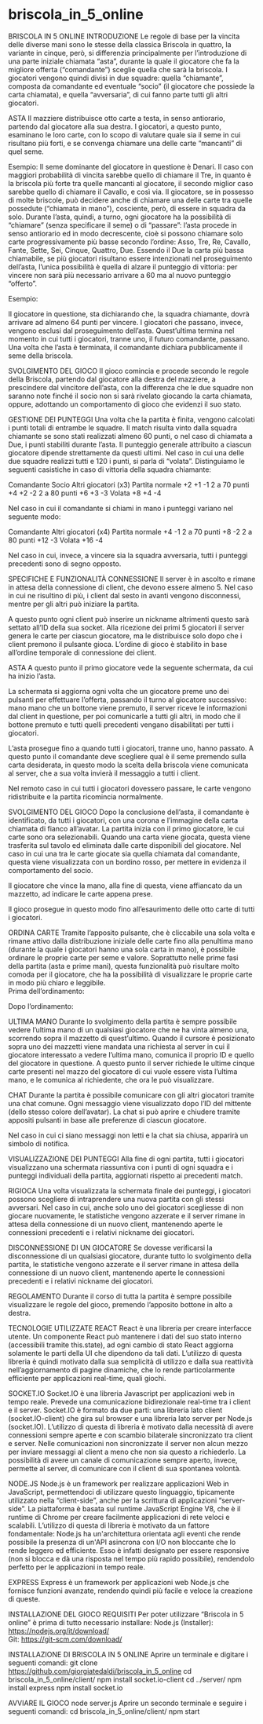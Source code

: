 # briscola_in_5_online
BRISCOLA IN 5 ONLINE
INTRODUZIONE
Le regole di base per la vincita delle diverse mani sono le stesse della classica Briscola in quattro, la variante in cinque, però, si differenzia  principalmente per l’introduzione di una parte iniziale chiamata “asta”, durante la quale il giocatore che fa la migliore offerta (“comandante”) sceglie quella che sarà la briscola. I giocatori vengono quindi divisi in due squadre: quella “chiamante”, composta da comandante ed eventuale “socio” (il giocatore che possiede la carta chiamata), e quella “avversaria”, di cui fanno parte tutti gli altri giocatori.

ASTA
Il mazziere distribuisce otto carte a testa, in senso antiorario, partendo dal giocatore alla sua destra. I giocatori, a questo punto, esaminano le loro carte, con lo scopo di valutare quale sia il seme in cui risultano più forti, e se convenga chiamare una delle carte “mancanti” di quel seme.
 
Esempio:
Il seme dominante del giocatore in questione è Denari. Il caso con maggiori probabilità di vincita sarebbe quello di chiamare il Tre, in quanto è la briscola più forte tra quelle mancanti al giocatore, il secondo miglior caso sarebbe quello di chiamare il Cavallo, e così via. Il giocatore, se in possesso di molte briscole, può decidere anche di chiamare una delle carte tra quelle possedute (“chiamata in mano”), cosciente, però, di essere in squadra da solo.
Durante l’asta, quindi, a turno, ogni giocatore ha la possibilità di “chiamare” (senza specificare il seme) o di “passare”: l’asta procede in senso antiorario ed in modo decrescente, cioè si possono chiamare solo carte progressivamente più basse secondo l’ordine: Asso, Tre, Re, Cavallo, Fante, Sette, Sei, Cinque, Quattro, Due. Essendo il Due la carta più bassa chiamabile, se più giocatori risultano essere intenzionati nel proseguimento dell’asta, l’unica possibilità è quella di alzare il punteggio di vittoria: per vincere non sarà più necessario arrivare a 60 ma al nuovo punteggio “offerto”. 
 
Esempio:

Il giocatore in questione, sta dichiarando che, la squadra chiamante, dovrà arrivare ad almeno 64 punti per vincere. I giocatori che passano, invece, vengono esclusi dal proseguimento dell’asta. Quest’ultima termina nel momento in cui tutti i giocatori, tranne uno, il futuro comandante, passano. Una volta che l’asta è terminata, il comandante dichiara pubblicamente il seme della briscola.

SVOLGIMENTO DEL GIOCO
Il gioco comincia e procede secondo le regole della Briscola, partendo dal giocatore alla destra del mazziere, a prescindere dal vincitore dell’asta, con la differenza che le due squadre non saranno note finché il socio non si sarà rivelato giocando la carta chiamata, oppure, adottando un comportamento di gioco che evidenzi il suo stato. 

GESTIONE DEI PUNTEGGI
Una volta che la partita è finita, vengono calcolati i punti totali di entrambe le squadre. Il match risulta vinto dalla squadra chiamante se sono stati realizzati almeno 60 punti, o nel caso di chiamata a Due, i punti stabiliti durante l’asta. 
Il punteggio generale attribuito a ciascun giocatore dipende strettamente da questi ultimi. 
Nel caso in cui una delle due squadre realizzi tutti e 120 i punti, si parla di “volata”.
Distinguiamo le seguenti casistiche in caso di vittoria della squadra chiamante:



Comandante
Socio
Altri giocatori (x3)
Partita normale
+2
+1
-1
2 a 70 punti
+4
+2
-2
 2 a 80 punti
+6
+3
-3
Volata
+8
+4
-4


Nel caso in cui il comandante si chiami in mano i punteggi variano nel seguente modo:


Comandante
Altri giocatori (x4)
Partita normale
+4
-1
2 a 70 punti
+8
-2
 2 a 80 punti
+12
-3
Volata
+16
-4


Nel caso in cui, invece, a vincere sia la squadra avversaria, tutti i punteggi precedenti sono di segno opposto.

SPECIFICHE E FUNZIONALITÀ
CONNESSIONE
Il server è in ascolto e rimane in attesa della connessione di client, che devono essere almeno 5. Nel caso in cui ne risultino di più, i client dal sesto in avanti vengono disconnessi, mentre per gli altri può iniziare la partita.

A questo punto ogni client può inserire un nickname altrimenti questo sarà settato all’ID della sua socket. Alla ricezione dei primi 5 giocatori il server genera le carte per ciascun giocatore, ma le distribuisce solo dopo che i client premono il pulsante gioca.
L’ordine di gioco è stabilito in base all’ordine temporale di connessione dei client.

ASTA
A questo punto il primo giocatore vede la seguente schermata, da cui ha inizio l’asta.

La schermata si aggiorna ogni volta che un giocatore preme uno dei pulsanti per effettuare l’offerta, passando il turno al giocatore successivo: mano mano che un bottone viene premuto,  il server riceve le informazioni dal client in questione, per poi comunicarle a tutti gli altri, in modo che il bottone premuto e tutti quelli precedenti vengano disabilitati per tutti i giocatori.

L’asta prosegue fino a quando tutti i giocatori, tranne uno, hanno passato. A questo punto il comandante deve scegliere qual è il seme premendo sulla carta desiderata, in questo modo la scelta della briscola viene comunicata al server, che a sua volta invierà il messaggio a tutti i client. 

Nel remoto caso in cui tutti i giocatori dovessero passare, le carte vengono ridistribuite e la partita ricomincia normalmente.

SVOLGIMENTO DEL GIOCO
Dopo la conclusione dell’asta, il comandante è identificato, da tutti i giocatori, con una corona e l’immagine della carta chiamata di fianco all’avatar. La partita inizia con il primo giocatore, le cui carte sono ora selezionabili.
Quando una carta viene giocata, questa viene trasferita sul tavolo ed eliminata dalle carte disponibili del giocatore. 
Nel caso in cui una tra le carte giocate sia quella chiamata dal comandante, questa viene visualizzata con un bordino rosso, per mettere in evidenza il comportamento del socio.

Il giocatore che vince la mano, alla fine di questa, viene affiancato da un mazzetto, ad indicare le carte appena prese.

Il gioco prosegue in questo modo fino all’esaurimento delle otto carte di tutti i giocatori.

ORDINA CARTE
Tramite l’apposito pulsante, che è cliccabile una sola volta e rimane attivo dalla distribuzione iniziale delle carte fino alla penultima mano (durante la quale i giocatori hanno una sola carta in mano), è possibile ordinare le proprie carte per seme e valore. 
Soprattutto nelle prime fasi della partita (asta e prime mani), questa funzionalità può risultare molto comoda per il giocatore, che ha la possibilità di visualizzare le proprie carte in modo più chiaro e leggibile.  
Prima dell’ordinamento:
 
Dopo l’ordinamento:


ULTIMA MANO
Durante lo svolgimento della partita è sempre possibile vedere l’ultima mano di un qualsiasi giocatore che ne ha vinta almeno una, scorrendo sopra il mazzetto di quest’ultimo. Quando il cursore è posizionato sopra uno dei mazzetti viene mandata una richiesta al server in cui il giocatore interessato a vedere l’ultima mano, comunica il proprio ID e quello del giocatore in questione. A questo punto il server richiede le ultime cinque carte presenti nel mazzo del giocatore di cui vuole essere vista l’ultima mano, e le comunica al richiedente, che ora le può visualizzare.


CHAT
Durante la partita è possibile comunicare con gli altri giocatori tramite una chat comune. Ogni messaggio viene visualizzato dopo l’ID del mittente (dello stesso colore dell’avatar).
La chat si può aprire e chiudere tramite appositi pulsanti in base alle preferenze di ciascun giocatore. 

Nel caso in cui ci siano messaggi non letti e la chat sia chiusa, apparirà un simbolo di notifica.


VISUALIZZAZIONE DEI PUNTEGGI
Alla fine di ogni partita, tutti i giocatori visualizzano una schermata riassuntiva con i punti di ogni squadra e i punteggi individuali della partita, aggiornati rispetto ai precedenti match.


RIGIOCA
Una volta visualizzata la schermata finale dei punteggi, i giocatori possono scegliere di intraprendere una nuova partita con gli stessi avversari. Nel caso in cui, anche solo uno dei giocatori scegliesse di non giocare nuovamente, le statistiche vengono azzerate e il server rimane in attesa della connessione di un nuovo client, mantenendo aperte le connessioni precedenti e i relativi nickname dei giocatori.



DISCONNESSIONE DI UN GIOCATORE
Se dovesse verificarsi la disconnessione di un qualsiasi giocatore, durante tutto lo svolgimento della partita, le statistiche vengono azzerate e il server rimane in attesa della connessione di un nuovo client, mantenendo aperte le connessioni precedenti e i relativi nickname dei giocatori.


REGOLAMENTO
Durante il corso di tutta la partita è sempre possibile visualizzare le regole del gioco, premendo l’apposito bottone in alto a destra.


TECNOLOGIE UTILIZZATE
REACT
React è una libreria per creare interfacce utente. Un componente React può mantenere i dati del suo stato interno (accessibili tramite this.state), ad ogni cambio di stato React aggiorna solamente le parti della UI che dipendono da tali dati. L’utilizzo di questa libreria è quindi motivato dalla sua semplicità di utilizzo e dalla sua reattività nell’aggiornamento di pagine dinamiche, che lo rende particolarmente efficiente per applicazioni real-time, quali giochi.

SOCKET.IO
Socket.IO è una libreria Javascript per applicazioni web in tempo reale. Prevede una comunicazione bidirezionale real-time tra i client e il server. Socket.IO è formato da due parti: una libreria lato client (socket.IO-client) che gira sul browser e una libreria lato server per Node.js (socket.IO). L’utilizzo di questa di libreria è motivato dalla necessità di avere connessioni sempre aperte e con scambio bilaterale sincronizzato tra client e server. Nelle comunicazioni non sincronizzate il server non alcun mezzo per inviare messaggi al client a meno che non sia questo a richiederlo. La possibilità di avere un canale di comunicazione sempre aperto, invece, permette al server, di comunicare con il client di sua spontanea volontà.

NODE.JS
Node.js è un framework per realizzare applicazioni Web in JavaScript, permettendoci di utilizzare questo linguaggio, tipicamente utilizzato nella “client-side”, anche per la scrittura di applicazioni “server-side”. La piattaforma è basata sul runtime JavaScript Engine V8, che è il runtime di Chrome per creare facilmente applicazioni di rete veloci e scalabili.
L’utilizzo di questa di libreria è motivato da un fattore fondamentale: Node.js ha un'architettura orientata agli eventi che rende possibile la presenza di un'API asincrona con I/O non bloccante che lo rende leggero ed efficiente. Esso è infatti designato per essere responsive (non si blocca e dà una risposta nel tempo più rapido possibile), rendendolo perfetto per le applicazioni in tempo reale.

EXPRESS
Express è un framework per applicazioni web Node.js che fornisce funzioni avanzate, rendendo quindi più facile e veloce la creazione di queste.

INSTALLAZIONE DEL GIOCO
REQUISITI
Per poter utilizzare “Briscola in 5 online” è prima di tutto necessario installare:
Node.js (Installer): https://nodejs.org/it/download/  
Git: https://git-scm.com/download/

INSTALLAZIONE DI BRISCOLA IN 5 ONLINE
Aprire un terminale e digitare i seguenti comandi:
git clone https://github.com/giorgiatedaldi/briscola_in_5_online
cd briscola_in_5_online/client/
npm install socket.io-client
cd ../server/
npm install express
npm install socket.io

AVVIARE IL GIOCO
node server.js
Aprire un secondo terminale e seguire i seguenti comandi:
cd briscola_in_5_online/client/
npm start
